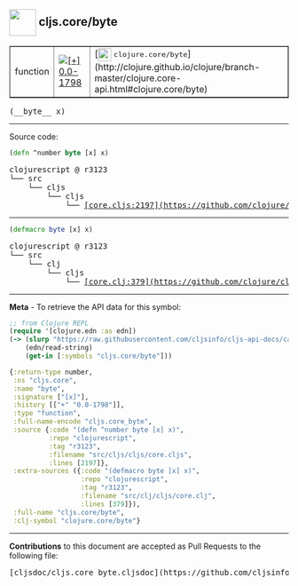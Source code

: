 ## <img width="48px" valign="middle" src="http://i.imgur.com/Hi20huC.png"> cljs.core/byte

 <table border="1">
<tr>

<td>function</td>
<td><a href="https://github.com/cljsinfo/cljs-api-docs/tree/0.0-1798"><img valign="middle" alt="[+] 0.0-1798" src="https://img.shields.io/badge/+-0.0--1798-lightgrey.svg"></a> </td>
<td>
[<img height="24px" valign="middle" src="http://i.imgur.com/1GjPKvB.png"> <samp>clojure.core/byte</samp>](http://clojure.github.io/clojure/branch-master/clojure.core-api.html#clojure.core/byte)
</td>
</tr>
</table>

 <samp>
(__byte__ x)<br>
</samp>

---





Source code:

```clj
(defn ^number byte [x] x)
```

 <pre>
clojurescript @ r3123
└── src
    └── cljs
        └── cljs
            └── <ins>[core.cljs:2197](https://github.com/clojure/clojurescript/blob/r3123/src/cljs/cljs/core.cljs#L2197)</ins>
</pre>


---

```clj
(defmacro byte [x] x)
```

 <pre>
clojurescript @ r3123
└── src
    └── clj
        └── cljs
            └── <ins>[core.clj:379](https://github.com/clojure/clojurescript/blob/r3123/src/clj/cljs/core.clj#L379)</ins>
</pre>

---

__Meta__ - To retrieve the API data for this symbol:

```clj
;; from Clojure REPL
(require '[clojure.edn :as edn])
(-> (slurp "https://raw.githubusercontent.com/cljsinfo/cljs-api-docs/catalog/cljs-api.edn")
    (edn/read-string)
    (get-in [:symbols "cljs.core/byte"]))
```

```clj
{:return-type number,
 :ns "cljs.core",
 :name "byte",
 :signature ["[x]"],
 :history [["+" "0.0-1798"]],
 :type "function",
 :full-name-encode "cljs.core_byte",
 :source {:code "(defn ^number byte [x] x)",
          :repo "clojurescript",
          :tag "r3123",
          :filename "src/cljs/cljs/core.cljs",
          :lines [2197]},
 :extra-sources ({:code "(defmacro byte [x] x)",
                  :repo "clojurescript",
                  :tag "r3123",
                  :filename "src/clj/cljs/core.clj",
                  :lines [379]}),
 :full-name "cljs.core/byte",
 :clj-symbol "clojure.core/byte"}

```

---

__Contributions__ to this document are accepted as Pull Requests to the following file:

 <pre>
[cljsdoc/cljs.core_byte.cljsdoc](https://github.com/cljsinfo/cljs-api-docs/blob/master/cljsdoc/cljs.core_byte.cljsdoc)
</pre>


